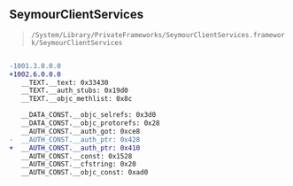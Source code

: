 ## SeymourClientServices

> `/System/Library/PrivateFrameworks/SeymourClientServices.framework/SeymourClientServices`

```diff

-1001.3.0.0.0
+1002.6.0.0.0
   __TEXT.__text: 0x33430
   __TEXT.__auth_stubs: 0x19d0
   __TEXT.__objc_methlist: 0x8c

   __DATA_CONST.__objc_selrefs: 0x3d0
   __DATA_CONST.__objc_protorefs: 0x28
   __AUTH_CONST.__auth_got: 0xce8
-  __AUTH_CONST.__auth_ptr: 0x428
+  __AUTH_CONST.__auth_ptr: 0x410
   __AUTH_CONST.__const: 0x1528
   __AUTH_CONST.__cfstring: 0x20
   __AUTH_CONST.__objc_const: 0xad0

```
